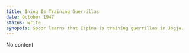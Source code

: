 ```yaml
---
title: Ining Is Training Guerrillas 
date: October 1947 
status: write
synopsis: Spoor learns that Espina is training guerrillas in Jogja.
---
```

No content